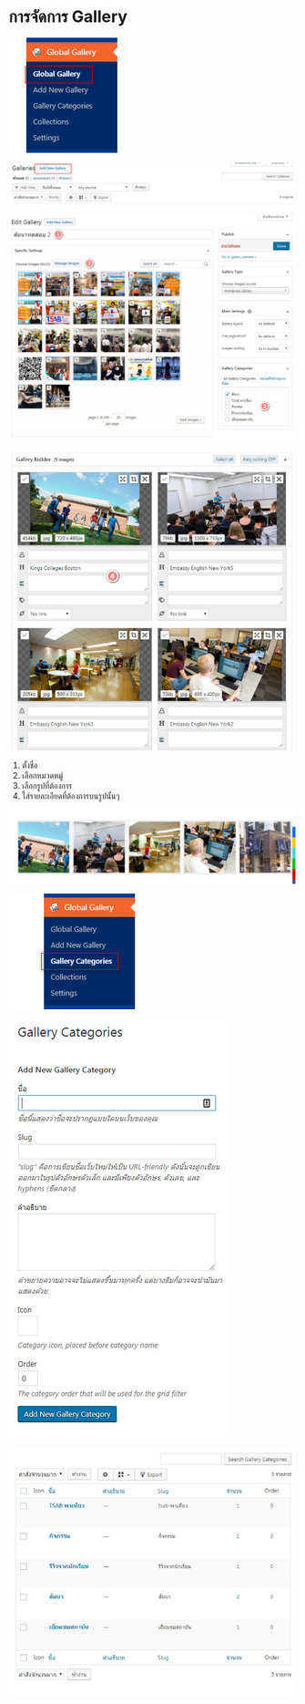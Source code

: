 # การจัดการ Gallery

![](.gitbook/assets/screenshot_02-05-2019_16-58-13.jpg)

![](.gitbook/assets/screenshot_03-05-2019_11-34-09.jpg)

![](.gitbook/assets/screenshot_03-05-2019_11-35-21.jpg)

![](.gitbook/assets/screenshot_03-05-2019_11-36-51.jpg)

1. ตั้งชื่อ
2. เลือกหมวดหมู่
3. เลือกรูปที่ต้องการ
4. ใส่รายละเอียดที่ต้องการบนรูปนั้นๆ

![&#xE15;&#xE31;&#xE27;&#xE2D;&#xE22;&#xE48;&#xE32;&#xE07;&#xE23;&#xE39;&#xE1B;&#xE17;&#xE35;&#xE48;&#xE41;&#xE2A;&#xE14;&#xE07;](.gitbook/assets/screenshot_03-05-2019_11-37-40.jpg)

![&#xE01;&#xE32;&#xE23;&#xE40;&#xE1E;&#xE34;&#xE48;&#xE21;&#xE2B;&#xE21;&#xE27;&#xE14;&#xE2B;&#xE21;&#xE39;&#xE48;&#xE23;&#xE39;&#xE1B;&#xE20;&#xE32;&#xE1E; \(FILTER\)](.gitbook/assets/screenshot_02-05-2019_17-00-02.jpg)

![&#xE15;&#xE31;&#xE49;&#xE07;&#xE0A;&#xE37;&#xE48;&#xE2D; &#xE41;&#xE25;&#xE49;&#xE27;&#xE01;&#xE14; Add new gallery category](.gitbook/assets/screenshot_02-05-2019_17-00-25.jpg)

![](.gitbook/assets/screenshot_02-05-2019_17-00-45.jpg)



